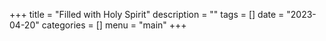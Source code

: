 +++
title = "Filled with Holy Spirit"
description = ""
tags = []
date = "2023-04-20"
categories = []
menu = "main"
+++

